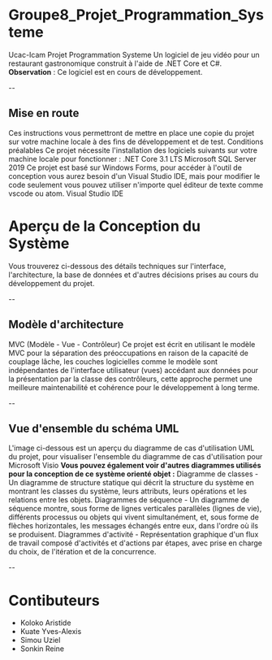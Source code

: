 # Groupe8_Projet_Programmation_Systeme
Ucac-Icam Projet Programmation Systeme
Un logiciel de jeu vidéo pour un restaurant gastronomique construit à l'aide de .NET Core et C#. 
**Observation** : Ce logiciel est en cours de développement.

--

## Mise en route
Ces instructions vous permettront de mettre en place une copie du projet sur votre machine locale à des fins de développement et de test.
Conditions préalables
Ce projet nécessite l'installation des logiciels suivants sur votre machine locale pour fonctionner :
.NET Core 3.1 LTS
Microsoft SQL Server 2019
Ce projet est basé sur Windows Forms, pour accéder à l'outil de conception vous aurez besoin d'un Visual Studio IDE, mais pour modifier le code seulement vous pouvez utiliser n'importe quel éditeur de texte comme vscode ou atom.
Visual Studio IDE
# Aperçu de la Conception du Système
Vous trouverez ci-dessous des détails techniques sur l'interface, l'architecture, la base de données et d'autres décisions prises au cours du développement du projet.

--

## Modèle d'architecture
MVC (Modèle - Vue - Contrôleur)
Ce projet est écrit en utilisant le modèle MVC pour la séparation des préoccupations en raison de la capacité de couplage lâche, les couches logicielles comme le modèle sont indépendantes de l'interface utilisateur (vues) accédant aux données pour la présentation par la classe des contrôleurs, cette approche permet une meilleure maintenabilité et cohérence pour le développement à long terme.

--

## Vue d'ensemble du schéma UML
L'image ci-dessous est un aperçu du diagramme de cas d'utilisation UML du projet, pour visualiser l'ensemble du diagramme de cas d'utilisation pour Microsoft Visio 
**Vous pouvez également voir d'autres diagrammes utilisés pour la conception de ce système orienté objet :**
Diagramme de classes - Un diagramme de structure statique qui décrit la structure du système en montrant les classes du système, leurs attributs, leurs opérations et les relations entre les objets.
Diagrammes de séquence - Un diagramme de séquence montre, sous forme de lignes verticales parallèles (lignes de vie), différents processus ou objets qui vivent simultanément, et, sous forme de flèches horizontales, les messages échangés entre eux, dans l'ordre où ils se produisent.
Diagrammes d'activité - Représentation graphique d'un flux de travail composé d'activités et d'actions par étapes, avec prise en charge du choix, de l'itération et de la concurrence.

--

# Contibuteurs
- Koloko Aristide
- Kuate Yves-Alexis
- Simou Uziel
- Sonkin Reine
